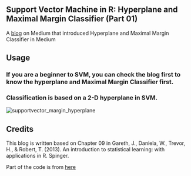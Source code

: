 ## Support Vector Machine in R: Hyperplane and Maximal Margin Classifier (Part 01)
A [blog](https://ywu120766.medium.com/support-vector-machine-in-r-hyperplane-and-maximal-margin-classifier-part-01-21c3f93f751d) on Medium that introduced Hyperplane and Maximal Margin Classifier in Medium

## Usage
### If you are a beginner to SVM, you can check the blog first to know the hyperplane and Maximal Margin Classifier first. 
### Classification is based on a 2-D hyperplane in SVM. 
![supportvector_margin_hyperplane](https://github.com/gisynw/Medium-Hyperplane-and-Maximal-Margin-Classifier/assets/25189735/ceeee7f4-f190-49e7-abc3-94010fe42937)

## Credits
This blog is written based on Chapter 09 in Gareth, J., Daniela, W., Trevor, H., & Robert, T. (2013). An introduction to statistical learning: with applications in R. Spinger.

Part of the code is from [here](https://www.datacamp.com/tutorial/support-vector-machines-r)
